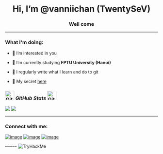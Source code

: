 <h1 align="center">Hi, I’m @vanniichan (TwentySeV) </h1>
<h3 align="center">Well come</h3>
<hr>

<h3 align="left"><b>What I'm doing:</b></h3>

- 👀 I’m interested in you
  
- 🌱 I’m currently studying **FPTU University (Hanoi)**

- 📝 I regularly write what I learn and do to git

- 🚫 My secret [here](https://www.youtube.com/watch?v=uKxyLmbOc0Q&list=PLofuRe3nPvPCiwgx400CW9RABowKZkpSH&index=12)

<h3 align="left">
 <img src="https://i.pinimg.com/originals/33/d8/23/33d823cbde2b0178a512825337fac3e4.gif" width="30px" alt="GitHub-Status"/>&nbsp;<i><b>GitHub Stats </b></i><img src="https://i.pinimg.com/originals/33/d8/23/33d823cbde2b0178a512825337fac3e4.gif" width="30px" alt="GitHub-Status"/></h3>
 
 ![](https://github-readme-stats.vercel.app/api?username=vanniichan&theme=ambient_gradient&hide_border=true&include_all_commits=false&count_private=true)
 ![](https://github-readme-stats.vercel.app/api/top-langs/?username=vanniichan&theme=ambient_gradient&hide_border=true&include_all_commits=false&count_private=true&layout=compact)

<hr>

<h3 align="left">Connect with me:</h3>
<div align="left">
  
[![image](https://img.shields.io/badge/LinkedIn-0077B5?style=for-the-badge&logo=linkedin&logoColor=white)](https://www.linkedin.com/in/ducvan/)
[![image](https://img.shields.io/badge/Gmail-D14836?style=for-the-badge&logo=gmail&logoColor=white)](mailto:vansama2k3@gmail.com)
[![image](https://img.shields.io/badge/Facebook-2596be?style=for-the-badge&logo=facebook&logoColor=white)](https://www.facebook.com/le.duc.van.03/)

</div>
------
<img src="https://tryhackme-badges.s3.amazonaws.com/TwentySeV.png" alt="TryHackMe">
